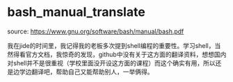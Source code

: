# bash_manual_translate
source: https://www.gnu.org/software/bash/manual/bash.pdf

我在jide的时间里，我记得我的老板多次提到shell编程的重要性。学习shell，当然得看官方文档，我惊奇的发现，github中没有关于这方面的翻译资料，想想国内对shell并不是很重视（学校里面没开设这方面的课程）而这个确实有用，所以还是边学边翻译吧，帮助自己又能帮助别人，一举俩得。